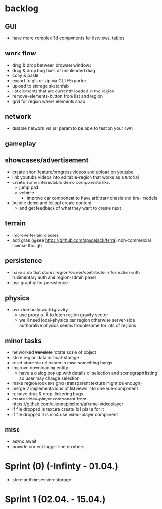 
# backlog
## GUI
* have more complex 3d components for listviews, tables 

## work flow
* drag & drop between browser windows
* drag & drop bug fixes of unintended drag
* copy & paste
* export to glb or zip via GLTFExporter
* upload to storage sketchfab
* list elements that are currently loaded in the region
* remove-elements-button from list and region
* grid for region where elements snap

## network
* disable network via url param to be able to test on your own

## gameplay

## showcases/advertisement
* create short feature/progress videos and upload on youtube 
* link youtube videos into editable-region that works as a tutorial 
* create some interactable demo components like:
    * jump pad
    * <del>vehicle</del>
        * improve car component to have arbitrary chasis and tire- models
* bundle demo and let ppl create content
    * and get feedback of what they want to create next


## terrain
* improve terrain classes 
* add gras (@see https://github.com/spacejack/terra) non-commercial license though

## persistence
* have a db that stores region/owner/contributer information with rudimentary auth and region-admin panel 
* use graphql for persistence


## physics
* override body.world.gravity 
    * use proxy o. Ä to fetch region gravity vector
    * we'll need local-physics per region otherwise server-side authorative physics seems troublesome for lots of regions

## minor tasks 
* networked <del>translate</del> rotate scale of object
* store region data in local-storage
* reset store via url param in case something hangs
* improve downloading entity
    * have a dialog pop up with details of selection and scenegraph listing so user may change selection
* make region look like grid (transparent texture might be enough)
* merge 2 implementations of listviews into one vue-component  
* remove drag & drop flickering bugs
* create video-player component from https://github.com/etiennepinchon/aframe-videoplayer
* if file dropped is texture create 1x1 plane for it
* if file dropped it is mp4 use video-player component   

## misc
* async await
* provide correct logger line numbers 


# Sprint (0) (-Infinty - 01.04.)
* <del>store auth in session-storage</del>

# Sprint 1 (02.04. - 15.04.)